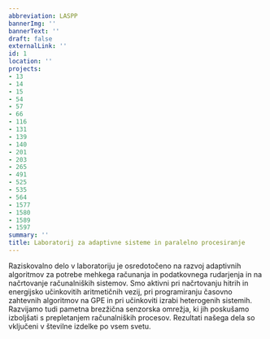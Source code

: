 ```yaml
---
abbreviation: LASPP
bannerImg: ''
bannerText: ''
draft: false
externalLink: ''
id: 1
location: ''
projects:
- 13
- 14
- 15
- 54
- 57
- 66
- 116
- 131
- 139
- 140
- 201
- 203
- 265
- 491
- 525
- 535
- 564
- 1577
- 1580
- 1589
- 1597
summary: ''
title: Laboratorij za adaptivne sisteme in paralelno procesiranje
---
```


Raziskovalno delo v laboratoriju je osredotočeno na razvoj adaptivnih algoritmov za potrebe mehkega računanja in podatkovnega rudarjenja in na načrtovanje računalniških sistemov. Smo aktivni pri načrtovanju hitrih in energijsko učinkovitih aritmetičnih vezij, pri programiranju časovno zahtevnih algoritmov na GPE in pri učinkoviti izrabi heterogenih sistemih. Razvijamo tudi pametna brezžična senzorska omrežja, ki jih poskušamo izboljšati s prepletanjem računalniških procesov. Rezultati našega dela so vključeni v številne izdelke po vsem svetu.